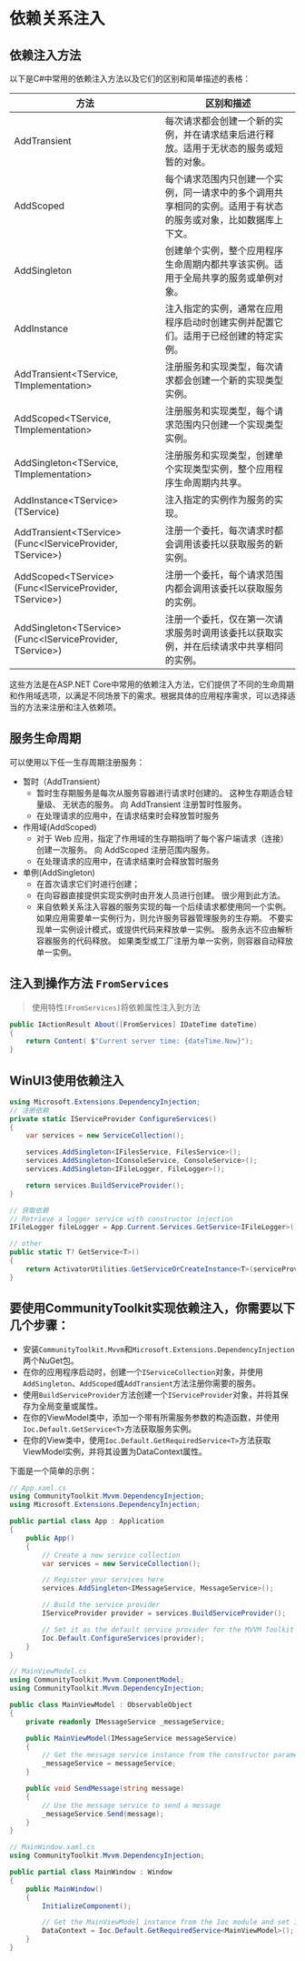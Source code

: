 # 依赖关系注入

## 依赖注入方法

以下是C#中常用的依赖注入方法以及它们的区别和简单描述的表格：

| 方法              | 区别和描述                                                                                                                    |
|-------------------|-------------------------------------------------------------------------------------------------------------------------------|
| AddTransient     | 每次请求都会创建一个新的实例，并在请求结束后进行释放。适用于无状态的服务或短暂的对象。                                                    |
| AddScoped        | 每个请求范围内只创建一个实例，同一请求中的多个调用共享相同的实例。适用于有状态的服务或对象，比如数据库上下文。                                      |
| AddSingleton     | 创建单个实例，整个应用程序生命周期内都共享该实例。适用于全局共享的服务或单例对象。                                                         |
| AddInstance       | 注入指定的实例，通常在应用程序启动时创建实例并配置它们。适用于已经创建的特定实例。                                                         |
| AddTransient\<TService, TImplementation> | 注册服务和实现类型，每次请求都会创建一个新的实现类型实例。                                                              |
| AddScoped\<TService, TImplementation>    | 注册服务和实现类型，每个请求范围内只创建一个实现类型实例。                                                               |
| AddSingleton\<TService, TImplementation> | 注册服务和实现类型，创建单个实现类型实例，整个应用程序生命周期内共享。                                                         |
| AddInstance\<TService>(TService)            | 注入指定的实例作为服务的实现。                                                                                         |
| AddTransient\<TService>(Func<IServiceProvider, TService>) | 注册一个委托，每次请求时都会调用该委托以获取服务的新实例。|
| AddScoped\<TService>(Func<IServiceProvider, TService>)    | 注册一个委托，每个请求范围内都会调用该委托以获取服务的实例。 |
| AddSingleton\<TService>(Func<IServiceProvider, TService>) | 注册一个委托，仅在第一次请求服务时调用该委托以获取实例，并在后续请求中共享相同的实例。  |

这些方法是在ASP.NET Core中常用的依赖注入方法，它们提供了不同的生命周期和作用域选项，以满足不同场景下的需求。根据具体的应用程序需求，可以选择适当的方法来注册和注入依赖项。

## 服务生命周期
可以使用以下任一生存周期注册服务：
- 暂时（AddTransient）
    - 暂时生存期服务是每次从服务容器进行请求时创建的。 这种生存期适合轻量级、 无状态的服务。 向 AddTransient 注册暂时性服务。
    - 在处理请求的应用中，在请求结束时会释放暂时服务
- 作用域(AddScoped)
    - 对于 Web 应用，指定了作用域的生存期指明了每个客户端请求（连接）创建一次服务。 向 AddScoped 注册范围内服务。
    - 在处理请求的应用中，在请求结束时会释放暂时服务
- 单例(AddSingleton)
    - 在首次请求它们时进行创建；
    - 在向容器直接提供实现实例时由开发人员进行创建。 很少用到此方法。
    - 来自依赖关系注入容器的服务实现的每一个后续请求都使用同一个实例。 如果应用需要单一实例行为，则允许服务容器管理服务的生存期。 不要实现单一实例设计模式，或提供代码来释放单一实例。 服务永远不应由解析容器服务的代码释放。 如果类型或工厂注册为单一实例，则容器自动释放单一实例。

## 注入到操作方法 `FromServices`
> 使用特性`[FromServices]`将依赖属性注入到方法
```cs
public IActionResult About([FromServices] IDateTime dateTime)
{
    return Content( $"Current server time: {dateTime.Now}");
}
```

## WinUI3使用依赖注入
```cs
using Microsoft.Extensions.DependencyInjection;
// 注册依赖
private static IServiceProvider ConfigureServices()
{
    var services = new ServiceCollection();

    services.AddSingleton<IFilesService, FilesService>();
    services.AddSingleton<IConsoleService, ConsoleService>();
    services.AddSingleton<IFileLogger, FileLogger>();

    return services.BuildServiceProvider();
}

// 获取依赖
// Retrieve a logger service with constructor injection
IFileLogger fileLogger = App.Current.Services.GetService<IFileLogger>();

// other
public static T? GetService<T>()
{
    return ActivatorUtilities.GetServiceOrCreateInstance<T>(serviceProvider);
}
```

## 要使用CommunityToolkit实现依赖注入，你需要以下几个步骤：

- 安装`CommunityToolkit.Mvvm`和`Microsoft.Extensions.DependencyInjection`两个NuGet包。
- 在你的应用程序启动时，创建一个`IServiceCollection`对象，并使用`AddSingleton`、`AddScoped`或`AddTransient`方法注册你需要的服务。
- 使用`BuildServiceProvider`方法创建一个`IServiceProvider`对象，并将其保存为全局变量或属性。
- 在你的ViewModel类中，添加一个带有所需服务参数的构造函数，并使用`Ioc.Default.GetService<T>`方法获取服务实例。
- 在你的View类中，使用`Ioc.Default.GetRequiredService<T>`方法获取ViewModel实例，并将其设置为DataContext属性。

下面是一个简单的示例：

```cs
// App.xaml.cs
using CommunityToolkit.Mvvm.DependencyInjection;
using Microsoft.Extensions.DependencyInjection;

public partial class App : Application
{
    public App()
    {
        // Create a new service collection
        var services = new ServiceCollection();

        // Register your services here
        services.AddSingleton<IMessageService, MessageService>();

        // Build the service provider
        IServiceProvider provider = services.BuildServiceProvider();

        // Set it as the default service provider for the MVVM Toolkit Ioc module
        Ioc.Default.ConfigureServices(provider);
    }
}

// MainViewModel.cs
using CommunityToolkit.Mvvm.ComponentModel;
using CommunityToolkit.Mvvm.DependencyInjection;

public class MainViewModel : ObservableObject
{
    private readonly IMessageService _messageService;

    public MainViewModel(IMessageService messageService)
    {
        // Get the message service instance from the constructor parameter
        _messageService = messageService;
    }

    public void SendMessage(string message)
    {
        // Use the message service to send a message
        _messageService.Send(message);
    }
}

// MainWindow.xaml.cs
using CommunityToolkit.Mvvm.DependencyInjection;

public partial class MainWindow : Window
{
    public MainWindow()
    {
        InitializeComponent();

        // Get the MainViewModel instance from the Ioc module and set it as DataContext
        DataContext = Ioc.Default.GetRequiredService<MainViewModel>();
    }
}
```